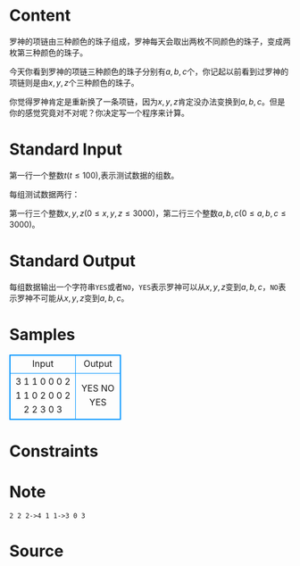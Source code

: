 
# Content

罗神的项链由三种颜色的珠子组成，罗神每天会取出两枚不同颜色的珠子，变成两枚第三种颜色的珠子。

今天你看到罗神的项链三种颜色的珠子分别有$a,b,c$个，你记起以前看到过罗神的项链则是由$x,y,z$个三种颜色的珠子。

你觉得罗神肯定是重新换了一条项链，因为$x,y,z$肯定没办法变换到$a,b,c$。但是你的感觉究竟对不对呢？你决定写一个程序来计算。

# Standard Input

第一行一个整数$t$($t\leq 100$),表示测试数据的组数。

每组测试数据两行：

第一行三个整数$x,y,z$($0\leq x,y,z\leq 3000$)，第二行三个整数$a,b,c$($0\leq a,b,c\leq 3000$)。

# Standard Output

每组数据输出一个字符串`YES`或者`NO`，`YES`表示罗神可以从$x,y,z$变到$a,b,c$，`NO`表示罗神不可能从$x,y,z$变到$a,b,c$。

# Samples

<style>
        table,table tr th, table tr td { border:1px solid #0094ff; }
        table { width: 200px; min-height: 25px; line-height: 25px; text-align: center; border-collapse: collapse;}   
    </style>
<table>
	<tr>
		<td>Input</td>
		<td>Output</td>
	</tr>
<tr><td>3
1 1 0
0 0 2
1 1 0
2 0 0
2 2 2
3 0 3</td><td>YES
NO
YES</td></tr></table>


# Constraints



# Note

`2 2 2->4 1 1->3 0 3`

# Source


